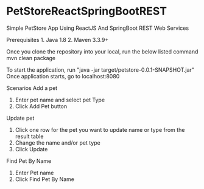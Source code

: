 # PetStoreReactSpringBootREST
Simple PetStore App Using ReactJS And SpringBoot REST Web Services

Prerequisites 
    1. Java 1.8
    2. Maven 3.3.9+ 

Once you clone the repository into your local, run the below listed command
     mvn clean package

To start the application, run "java -jar target/petstore-0.0.1-SNAPSHOT.jar"
Once application starts, go to localhost:8080


Scenarios
Add a pet
   1. Enter pet name and select pet Type
   2. Click Add Pet button

Update pet
   1. Click one row for the pet you want to update name or type from the result table
   2. Change the name and/or pet type 
   3. Click Update

Find Pet By Name
   1. Enter Pet name 
   2. Click Find Pet By Name 






